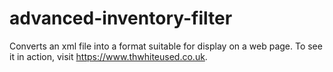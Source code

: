 # advanced-inventory-filter
Converts an xml file into a format suitable for display on a web page.
To see it in action, visit https://www.thwhiteused.co.uk. 
